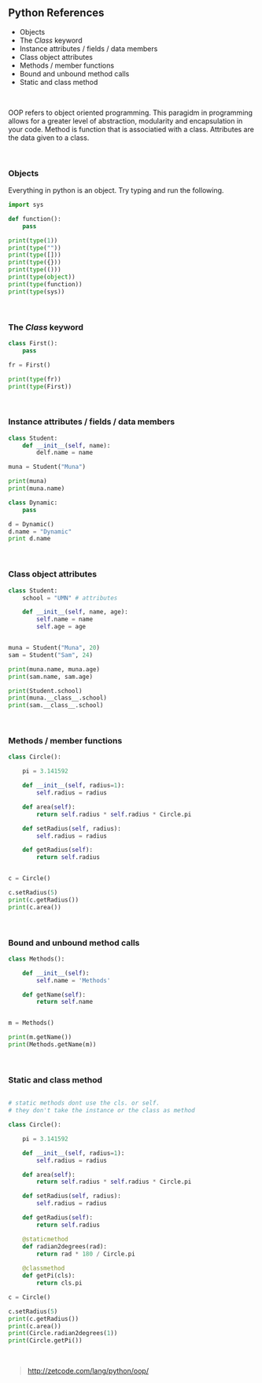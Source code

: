 ## Python References

* Objects
* The *Class* keyword
* Instance attributes / fields / data members
* Class object attributes
* Methods / member functions
* Bound and unbound method calls
* Static and class method

&nbsp;
&nbsp;
&nbsp;

OOP refers to object oriented programming. This paragidm in programming allows for a greater level of abstraction, modularity and encapsulation in your code. Method is function that is associatied with a class. Attributes are the data given to a class.

&nbsp;

### Objects

Everything in python is an object. Try typing and run the following.

```python
import sys

def function():
    pass

print(type(1))
print(type(""))
print(type([]))
print(type({}))
print(type(()))
print(type(object))
print(type(function))
print(type(sys))
```

&nbsp;


### The *Class* keyword
```python
class First():
    pass

fr = First()

print(type(fr))
print(type(First))
```

&nbsp;

### Instance attributes / fields / data members

```python
class Student:
    def __init__(self, name):
        delf.name = name

muna = Student("Muna")

print(muna)
print(muna.name)
```
```python
class Dynamic:
    pass

d = Dynamic()
d.name = "Dynamic"
print d.name
```

&nbsp;

### Class object attributes

```python
class Student:
    school = "UMN" # attributes

    def __init__(self, name, age):
        self.name = name
        self.age = age


muna = Student("Muna", 20)
sam = Student("Sam", 24)

print(muna.name, muna.age)
print(sam.name, sam.age)

print(Student.school)
print(muna.__class__.school)
print(sam.__class__.school)

```

&nbsp;

### Methods / member functions

```python
class Circle():

    pi = 3.141592

    def __init__(self, radius=1):
        self.radius = radius

    def area(self):
        return self.radius * self.radius * Circle.pi

    def setRadius(self, radius):
        self.radius = radius

    def getRadius(self):
        return self.radius


c = Circle()

c.setRadius(5)
print(c.getRadius())
print(c.area())
```

&nbsp;

### Bound and unbound method calls

```python
class Methods():

    def __init__(self):
        self.name = 'Methods'

    def getName(self):
        return self.name


m = Methods()

print(m.getName())
print(Methods.getName(m))
```

&nbsp;

### Static and class method

```python

# static methods dont use the cls. or self.
# they don't take the instance or the class as method

class Circle():

    pi = 3.141592

    def __init__(self, radius=1):
        self.radius = radius

    def area(self):
        return self.radius * self.radius * Circle.pi

    def setRadius(self, radius):
        self.radius = radius

    def getRadius(self):
        return self.radius

    @staticmethod
    def radian2degrees(rad):
        return rad * 180 / Circle.pi
        
    @classmethod
    def getPi(cls):
        return cls.pi

c = Circle()

c.setRadius(5)
print(c.getRadius())
print(c.area())
print(Circle.radian2degrees(1))
print(Circle.getPi())
```

&nbsp;
&nbsp;
&nbsp;
> http://zetcode.com/lang/python/oop/

